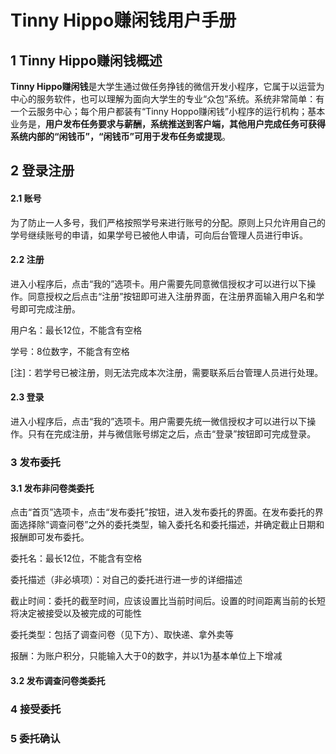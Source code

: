 # Tinny Hippo赚闲钱用户手册

## 1 Tinny Hippo赚闲钱概述

**Tinny Hippo赚闲钱**是大学生通过做任务挣钱的微信开发小程序，它属于以运营为中心的服务软件，也可以理解为面向大学生的专业“众包”系统。系统非常简单：有一个云服务中心；每个用户都装有“Tinny Hoppo赚闲钱”小程序的运行机构；基本业务是，**用户发布任务要求与薪酬，系统推送到客户端，其他用户完成任务可获得系统内部的“闲钱币”，“闲钱币”可用于发布任务或提现**。

## 2 登录注册

#### 2.1 账号

为了防止一人多号，我们严格按照学号来进行账号的分配。原则上只允许用自己的学号继续账号的申请，如果学号已被他人申请，可向后台管理人员进行申诉。

#### 2.2 注册

进入小程序后，点击“我的”选项卡。用户需要先同意微信授权才可以进行以下操作。同意授权之后点击“注册”按钮即可进入注册界面，在注册界面输入用户名和学号即可完成注册。

用户名：最长12位，不能含有空格

学号：8位数字，不能含有空格

[注]：若学号已被注册，则无法完成本次注册，需要联系后台管理人员进行处理。

#### 2.3 登录

进入小程序后，点击“我的”选项卡。用户需要先统一微信授权才可以进行以下操作。只有在完成注册，并与微信账号绑定之后，点击“登录”按钮即可完成登录。

### 3 发布委托

#### 3.1 发布非问卷类委托

点击“首页”选项卡，点击“发布委托”按钮，进入发布委托的界面。在发布委托的界面选择除“调查问卷”之外的委托类型，输入委托名和委托描述，并确定截止日期和报酬即可发布委托。

委托名：最长12位，不能含有空格

委托描述（非必填项）：对自己的委托进行进一步的详细描述

截止时间：委托的截至时间，应该设置比当前时间后。设置的时间距离当前的长短将决定被接受以及被完成的可能性

委托类型：包括了调查问卷（见下方）、取快递、拿外卖等

报酬：为账户积分，只能输入大于0的数字，并以1为基本单位上下增减

#### 3.2 发布调查问卷类委托

### 4 接受委托

### 5 委托确认

